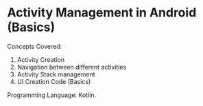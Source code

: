 # Activity Management in Android (Basics)
Concepts Covered:
1) Activity Creation
2) Navigation between different activities
3) Activity Stack management
4) UI Creation Code (Basics) 

Programming Language: Kotlin.
